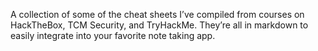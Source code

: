 A collection of some of the cheat sheets I’ve compiled from courses on HackTheBox, TCM Security, and TryHackMe. They’re all in markdown to easily integrate into your favorite note taking app.
